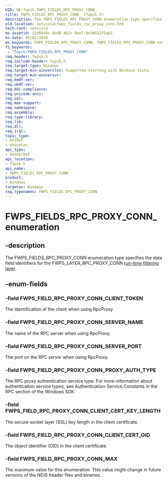 ```yaml
---
UID: NE:fwpsk.FWPS_FIELDS_RPC_PROXY_CONN_
title: FWPS_FIELDS_RPC_PROXY_CONN_ (fwpsk.h)
description: The FWPS_FIELDS_RPC_PROXY_CONN enumeration type specifies the data field identifiers for the FWPS_LAYER_RPC_PROXY_CONN run-time filtering layer.
old-location: netvista\fwps_fields_rpc_proxy_conn.htm
tech.root: netvista
ms.assetid: 22d60d8c-dad0-4b2c-9ae7-0e30552f5a81
ms.date: 05/02/2018
ms.keywords: FWPS_FIELDS_RPC_PROXY_CONN, FWPS_FIELDS_RPC_PROXY_CONN enumeration [Network Drivers Starting with Windows Vista], FWPS_FIELDS_RPC_PROXY_CONN_, FWPS_FIELD_RPC_PROXY_CONN_CLIENT_CERT_KEY_LENGTH, FWPS_FIELD_RPC_PROXY_CONN_CLIENT_CERT_OID, FWPS_FIELD_RPC_PROXY_CONN_CLIENT_TOKEN, FWPS_FIELD_RPC_PROXY_CONN_MAX, FWPS_FIELD_RPC_PROXY_CONN_PROXY_AUTH_TYPE, FWPS_FIELD_RPC_PROXY_CONN_SERVER_NAME, FWPS_FIELD_RPC_PROXY_CONN_SERVER_PORT, fwpsk/FWPS_FIELDS_RPC_PROXY_CONN, fwpsk/FWPS_FIELD_RPC_PROXY_CONN_CLIENT_CERT_KEY_LENGTH, fwpsk/FWPS_FIELD_RPC_PROXY_CONN_CLIENT_CERT_OID, fwpsk/FWPS_FIELD_RPC_PROXY_CONN_CLIENT_TOKEN, fwpsk/FWPS_FIELD_RPC_PROXY_CONN_MAX, fwpsk/FWPS_FIELD_RPC_PROXY_CONN_PROXY_AUTH_TYPE, fwpsk/FWPS_FIELD_RPC_PROXY_CONN_SERVER_NAME, fwpsk/FWPS_FIELD_RPC_PROXY_CONN_SERVER_PORT, netvista.fwps_fields_rpc_proxy_conn, wfp_ref_5_const_3_data_fields_3fa5702b-041e-45d8-a9d1-0271f06a3a2e.xml
f1_keywords:
 - "fwpsk/FWPS_FIELDS_RPC_PROXY_CONN"
req.header: fwpsk.h
req.include-header: Fwpsk.h
req.target-type: Windows
req.target-min-winverclnt: Supported starting with Windows Vista.
req.target-min-winversvr: 
req.kmdf-ver: 
req.umdf-ver: 
req.ddi-compliance: 
req.unicode-ansi: 
req.idl: 
req.max-support: 
req.namespace: 
req.assembly: 
req.type-library: 
req.lib: 
req.dll: 
req.irql: 
topic_type:
- APIRef
- kbSyntax
api_type:
- HeaderDef
api_location:
- fwpsk.h
api_name:
- FWPS_FIELDS_RPC_PROXY_CONN
product:
- Windows
targetos: Windows
req.typenames: FWPS_FIELDS_RPC_PROXY_CONN
---
```


# FWPS_FIELDS_RPC_PROXY_CONN_ enumeration


## -description


The FWPS_FIELDS_RPC_PROXY_CONN enumeration type specifies the data field identifiers for the
  FWPS_LAYER_RPC_PROXY_CONN 
  <a href="https://docs.microsoft.com/windows/desktop/FWP/management-filtering-layer-identifiers-">run-time filtering layer</a>.


## -enum-fields




### -field FWPS_FIELD_RPC_PROXY_CONN_CLIENT_TOKEN

The identification of the client when using RpcProxy.


### -field FWPS_FIELD_RPC_PROXY_CONN_SERVER_NAME

The name of the RPC server when using RpcProxy.


### -field FWPS_FIELD_RPC_PROXY_CONN_SERVER_PORT

The port on the RPC server when using RpcProxy.


### -field FWPS_FIELD_RPC_PROXY_CONN_PROXY_AUTH_TYPE

The RPC proxy authentication service type. For more information about authentication service
     types, see Authentication-Service Constants in the RPC section of the Windows SDK.


### -field FWPS_FIELD_RPC_PROXY_CONN_CLIENT_CERT_KEY_LENGTH

The secure socket layer (SSL) key length in the client certificate.


### -field FWPS_FIELD_RPC_PROXY_CONN_CLIENT_CERT_OID

The object identifier (OID) in the client certificate.


### -field FWPS_FIELD_RPC_PROXY_CONN_MAX

The maximum value for this enumeration. This value might change in future versions of the NDIS
     header files and binaries.

